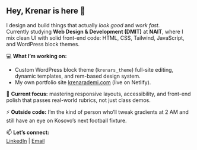## Hey, Krenar is here 👋

I design and build things that actually *look good* and *work fast.*  
Currently studying **Web Design & Development (DMIT)** at **NAIT**, where I mix clean UI with solid front-end code: HTML, CSS, Tailwind, JavaScript, and WordPress block themes.  

💻 **What I’m working on:**  
- Custom WordPress block theme (`krenars_theme`)  full-site editing, dynamic templates, and rem-based design system.   
- My own portfolio site [krenarademi.com](https://krenarademi.com) (live on Netlify).  

🌱 **Current focus:** mastering responsive layouts, accessibility, and front-end polish that passes real-world rubrics, not just class demos.  

⚡ **Outside code:** I’m the kind of person who’ll tweak gradients at 2 AM and still have an eye on Kosovo’s next football fixture.  

📫 **Let’s connect:**  
[LinkedIn](https://linkedin.com/in/krenar-ademi) | [Email](mailto:krenar.ademi3@gmail.com)
